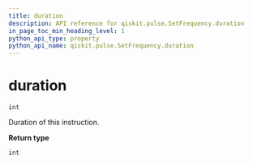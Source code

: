```yaml
---
title: duration
description: API reference for qiskit.pulse.SetFrequency.duration
in_page_toc_min_heading_level: 1
python_api_type: property
python_api_name: qiskit.pulse.SetFrequency.duration
---
```


# duration

<span id="qiskit.pulse.SetFrequency.duration" />

`int`

Duration of this instruction.

**Return type**

`int`

